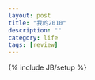 ```yaml
---
layout: post
title: "我的2010"
description: ""
category: life
tags: [review]
---
```

{% include JB/setup %}

